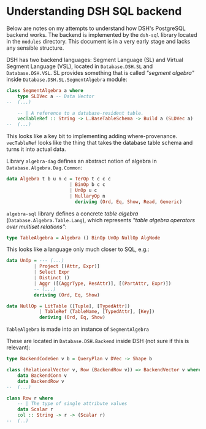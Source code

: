 Understanding DSH SQL backend
=============================

Below are notes on my attempts to understand how DSH's PostgreSQL backend works.
The backend is implemented by the `dsh-sql` library located in the `modules`
directory.  This document is in a very early stage and lacks any sensible
structure.

DSH has two backend languages: Segment Language (SL) and Virtual Segment
Language (VSL), located in `Database.DSH.SL` and `Database.DSH.VSL`.  SL
provides something that is called _"segment algebra"_ inside
`Database.DSH.SL.SegmentAlgebra` module:

```haskell
class SegmentAlgebra a where
    type SLDVec a -- Data Vector
--  (...)

    -- | A reference to a database-resident table.
    vecTableRef :: String -> L.BaseTableSchema -> Build a (SLDVec a)
--  (...)
```

This looks like a key bit to implementing adding where-provenance.
`vecTableRef` looks like the thing that takes the database table schema and
turns it into actual data.

Library `algebra-dag` defines an abstract notion of algebra in
`Database.Algebra.Dag.Common`:

```haskell
data Algebra t b u n c = TerOp t c c c
                       | BinOp b c c
                       | UnOp u c
                       | NullaryOp n
                         deriving (Ord, Eq, Show, Read, Generic)
```

`algebra-sql` library defines a concrete _table algebra_
(`Database.Algebra.Table.Lang`), which represents _"table algebra operators over
multiset relations"_:

```haskell
type TableAlgebra = Algebra () BinOp UnOp NullOp AlgNode
```

This looks like a language only much closer to SQL, e.g.:

```haskell
data UnOp = --- (...)
          | Project [(Attr, Expr)]
          | Select Expr
          | Distinct ()
          | Aggr ([(AggrType, ResAttr)], [(PartAttr, Expr)])
          -- (...)
          deriving (Ord, Eq, Show)

data NullOp = LitTable ([Tuple], [TypedAttr])
            | TableRef (TableName, [TypedAttr], [Key])
            deriving (Ord, Eq, Show)
```

`TableAlgebra` is made into an instance of `SegmentAlgebra`


These are located in `Database.DSH.Backend` inside DSH (not sure if this is
relevant):

```haskell
type BackendCodeGen v b = QueryPlan v DVec -> Shape b

class (RelationalVector v, Row (BackendRow v)) => BackendVector v where
    data BackendConn v
    data BackendRow v
--  (...)

class Row r where
    -- | The type of single attribute values
    data Scalar r
    col :: String -> r -> (Scalar r)
--  (..)
```
